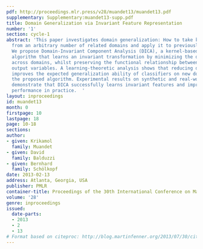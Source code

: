 ```yaml
---
pdf: http://proceedings.mlr.press/v28/muandet13/muandet13.pdf
supplementary: Supplementary:muandet13-supp.pdf
title: Domain Generalization via Invariant Feature Representation
number: '1'
section: cycle-1
abstract: 'This paper investigates domain generalization: How to take knowledge acquired
  from an arbitrary number of related domains and apply it to previously unseen domains?
  We propose Domain-Invariant Component Analysis (DICA), a kernel-based optimization
  algorithm that learns an invariant transformation by minimizing the dissimilarity
  across domains, whilst preserving the functional relationship between input and
  output variables. A learning-theoretic analysis shows that reducing dissimilarity
  improves the expected generalization ability of classifiers on new domains, motivating
  the proposed algorithm. Experimental results on synthetic and real-world datasets
  demonstrate that DICA successfully learns invariant features and improves classifier
  performance in practice.  '
layout: inproceedings
id: muandet13
month: 0
firstpage: 10
lastpage: 18
page: 10-18
sections: 
author:
- given: Krikamol
  family: Muandet
- given: David
  family: Balduzzi
- given: Bernhard
  family: Schölkopf
date: 2013-02-13
address: Atlanta, Georgia, USA
publisher: PMLR
container-title: Proceedings of the 30th International Conference on Machine Learning
volume: '28'
genre: inproceedings
issued:
  date-parts:
  - 2013
  - 2
  - 13
# Format based on citeproc: http://blog.martinfenner.org/2013/07/30/citeproc-yaml-for-bibliographies/
---
```

